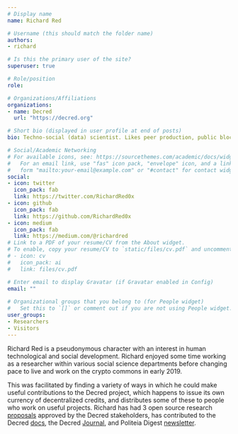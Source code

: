 ```yaml
---
# Display name
name: Richard Red

# Username (this should match the folder name)
authors:
- richard

# Is this the primary user of the site?
superuser: true

# Role/position
role: 

# Organizations/Affiliations
organizations:
- name: Decred
  url: "https://decred.org"

# Short bio (displayed in user profile at end of posts)
bio: Techno-social (data) scientist. Likes peer production, public blockchains, decentralized credits, and DAOs.

# Social/Academic Networking
# For available icons, see: https://sourcethemes.com/academic/docs/widgets/#icons
#   For an email link, use "fas" icon pack, "envelope" icon, and a link in the
#   form "mailto:your-email@example.com" or "#contact" for contact widget.
social:
- icon: twitter
  icon_pack: fab
  link: https://twitter.com/RichardRed0x
- icon: github
  icon_pack: fab
  link: https://github.com/RichardRed0x
- icon: medium
  icon_pack: fab
  link: https://medium.com/@richardred
# Link to a PDF of your resume/CV from the About widget.
# To enable, copy your resume/CV to `static/files/cv.pdf` and uncomment the lines below.  
# - icon: cv
#   icon_pack: ai
#   link: files/cv.pdf

# Enter email to display Gravatar (if Gravatar enabled in Config)
email: ""
  
# Organizational groups that you belong to (for People widget)
#   Set this to `[]` or comment out if you are not using People widget.  
user_groups:
- Researchers
- Visitors
---
```


Richard Red is a pseudonymous character with an interest in human technological and social development. Richard enjoyed some time working as a researcher within various social science departments before changing pace to live and work on the crypto commons in early 2019. 

This was facilitated by finding a variety of ways in which he could make useful contributions to the Decred project, which happens to issue its own currency of decentralized credits, and distributes some of these to people who work on useful projects. Richard has had 3 open source research [proposals](https://proposals.decred.org/proposals/e3675649075a2f92269d8cdc2e1dfd71b16796477df31de7d2868cccfcffb13f) approved by the Decred stakeholders, has contributed to the Decred [docs](https://docs.decred.org/), the Decred [Journal](https://xaur.github.io/decred-news/), and Politeia Digest [newsletter](https://blockcommons.red/politeia-digest/issue032/).
